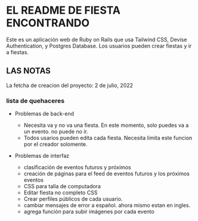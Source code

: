 # EL README DE FIESTA ENCONTRANDO

Este es un aplicación web de Ruby on Rails que usa Tailwind CSS, Devise Authentication, y Postgres Database. Los usuarios pueden crear fiestas y ir a fiestas.

## LAS NOTAS ##

La fetcha de creacion del proyecto:  2 de julio, 2022

### lista de quehaceres ###
* Problemas de back-end
   - Necesita va y no va una fiesta. En este momento, solo puedes va a un evento.  no puede no ir.
   - Todos usarios pueden edita cada fiesta.  Necesita limita este funcion por el creador solomente.

* Problemas de interfaz
   - clasificación de eventos futuros y próximos
   - creación de páginas para el feed de eventos futuros y los próximos eventos
   - CSS para talla de computadora 
   - Editar fiesta no completo CSS
   - Crear perfiles públicos de cada usuario.
   - cambiar mensajes de error a español.  ahora mismo estan en ingles.
   - agrega función para subir imágenes por cada evento
